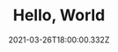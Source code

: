 ---
template: BlogPost
path: /hello-world
date: 2021-03-26T18:00:00.332Z
title: 'Hello, World'
metaDescription: >-
  Come può intitolarsi il primo post di un blog su argomenti legati al mondo
  della programmazione e del machine learning? Beh, ci siamo capiti.
thumbnail: /assets/hello-world.jpg
---